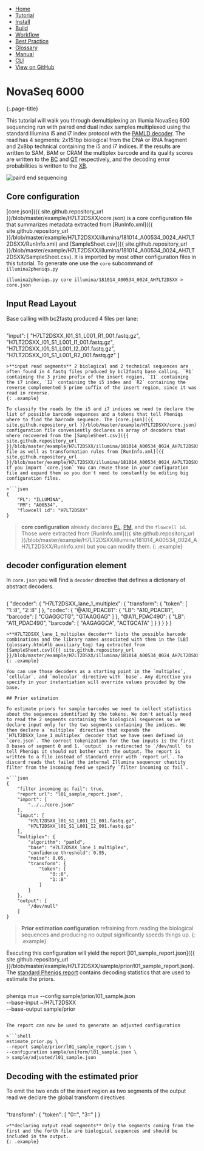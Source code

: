 <!--
    Pheniqs : PHilology ENcoder wIth Quality Statistics
    Copyright (C) 2018  Lior Galanti
    NYU Center for Genetics and System Biology

    Author: Lior Galanti <lior.galanti@nyu.edu>

    This program is free software: you can redistribute it and/or modify
    it under the terms of the GNU Affero General Public License as
    published by the Free Software Foundation, either version 3 of the
    License, or (at your option) any later version.

    This program is distributed in the hope that it will be useful,
    but WITHOUT ANY WARRANTY; without even the implied warranty of
    MERCHANTABILITY or FITNESS FOR A PARTICULAR PURPOSE.  See the
    GNU Affero General Public License for more details.

    You should have received a copy of the GNU Affero General Public License
    along with this program.  If not, see <http://www.gnu.org/licenses/>.
-->

<section id="navigation">
    <ul>
        <li><a                  href="/pheniqs/2.0/">Home</a></li>
        <li><a                  href="/pheniqs/2.0/tutorial.html">Tutorial</a></li>
        <li><a                  href="/pheniqs/2.0/install.html">Install</a></li>
        <li><a                  href="/pheniqs/2.0/build.html">Build</a></li>
        <li><a class="active"   href="/pheniqs/2.0/workflow.html">Workflow</a></li>
        <li><a                  href="/pheniqs/2.0/best_practices.html">Best Practice</a></li>
        <li><a                  href="/pheniqs/2.0/glossary.html">Glossary</a></li>
        <li><a                  href="/pheniqs/2.0/manual.html">Manual</a></li>
        <li><a                  href="/pheniqs/2.0/cli.html">CLI</a></li>
        <li><a class="github"   href="http://github.com/biosails/pheniqs">View on GitHub</a></li>
    </ul>
    <div class="clear" />
</section>

# NovaSeq 6000
{:.page-title}

This tutorial will walk you through demultiplexing an Illumia NovaSeq 600 sequencing run with paired end dual index samples multiplexed using the standard Illumina i5 and i7 index protocol with the [PAMLD decoder](glossary.html#phred_adjusted_maximum_likelihood_decoding). The read has 4 segments: 2x151bp biological from the DNA or RNA fragment and 2x8bp technical containing the i5 and i7 indices. If the results are written to SAM, BAM or CRAM the multiplex barcode and its quality scores are written to the [BC](glossary.html#bc_auxiliary_tag) and [QT](glossary.html#qt_auxiliary_tag) respectively, and the decoding error probabilities is written to the [XB](glossary.html#xb_auxiliary_tag).

![paird end sequencing](/pheniqs/assets/img/paired_end_sequencing.png)

## Core configuration

[core.json]({{ site.github.repository_url }}/blob/master/example/H7LT2DSXX/core.json) is a core configuration file that summarizes metadata extracted from [RunInfo.xml]({{ site.github.repository_url }}/blob/master/example/H7LT2DSXX/illumina/181014_A00534_0024_AH7LT2DSXX/RunInfo.xml) and [SampleSheet.csv]({{ site.github.repository_url }}/blob/master/example/H7LT2DSXX/illumina/181014_A00534_0024_AH7LT2DSXX/SampleSheet.csv). It is imported by most other configuration files in this tutorial. To generate one use the `core` subcommand of `illumina2pheniqs.py`

```
illumina2pheniqs.py core illumina/181014_A00534_0024_AH7LT2DSXX > core.json
```

## Input Read Layout

Base calling with bc2fastq produced 4 files per lane:

>```json
"input": [
  "H7LT2DSXX_l01_S1_L001_R1_001.fastq.gz",
  "H7LT2DSXX_l01_S1_L001_I1_001.fastq.gz",
  "H7LT2DSXX_l01_S1_L001_I2_001.fastq.gz",
  "H7LT2DSXX_l01_S1_L001_R2_001.fastq.gz"
]
```
>**input read segments** 2 biological and 2 technical sequences are often found in 4 fastq files produced by bcl2fastq base calling. `R1` containing the 3 prime prefix of the insert region, `I1` containing the i7 index, `I2` containing the i5 index and `R2` containing the reverse complemented 5 prime suffix of the insert region, since it was read in reverse.
{: .example}

To classify the reads by the i5 and i7 indices we need to declare the list of possible barcode sequences and a tokens that tell Pheniqs where to find the barcode sequence. The [core.json]({{ site.github.repository_url }}/blob/master/example/H7LT2DSXX/core.json) configuration file conveniently declares an array of decoders that where recovered from the [SampleSheet.csv]({{ site.github.repository_url }}/blob/master/example/H7LT2DSXX/illumina/181014_A00534_0024_AH7LT2DSXX/SampleSheet.csv) file as well as transformation rules from [RunInfo.xml]({{ site.github.repository_url }}/blob/master/example/H7LT2DSXX/illumina/181014_A00534_0024_AH7LT2DSXX/RunInfo.xml). If you import `core.json` You can reuse those in your configuration file and expand them so you don't need to constantly be editing big configuration files.

>```json
{
    "PL": "ILLUMINA",
    "PM": "A00534",
    "flowcell id": "H7LT2DSXX"
}
```
>**core configuration** already declares [PL](glossary.html#pl_auxiliary_tag),
[PM](glossary.html#pm_auxiliary_tag),
and the `flowcell id`. Those were extracted from [RunInfo.xml]({{ site.github.repository_url }}/blob/master/example/H7LT2DSXX/illumina/181014_A00534_0024_AH7LT2DSXX/RunInfo.xml) but you can modify them.
{: .example}

## decoder configuration element

In `core.json` you will find a `decoder` directive that defines a dictionary of abstract decoders.

>```json
{
    "decoder": {
        "H7LT2DSXX_lane_1_multiplex": {
            "transform": { "token": [ "1::8", "2::8" ] },
            "codec": {
                "@A10_PDAC81": {
                    "LB": "A10_PDAC81",
                    "barcode": [
                        "CGAGGCTG",
                        "GTAAGGAG"
                    ]
                },
                "@A11_PDAC490": {
                    "LB": "A11_PDAC490",
                    "barcode": [
                        "AAGAGGCA",
                        "ACTGCATA"
                    ]
                }
            }
        }
    }
}
```
>**H7LT2DSXX_lane_1_multiplex decoder** lists the possible barcode combinations and the library names associated with them in the [LB](glossary.html#lb_auxiliary_tag) tag extracted from
[SampleSheet.csv]({{ site.github.repository_url }}/blob/master/example/H7LT2DSXX/illumina/181014_A00534_0024_AH7LT2DSXX/SampleSheet.csv).
{: .example}

You can use those decoders as a starting point in the `multiplex`, `cellular`, and `molecular` directive with `base`. Any directive you specify in your instantiation will override values provided by the base.

## Prior estimation

To estimate priors for sample barcodes we need to collect statistics about the sequences identified by the tokens. We don't actually need to read the 2 segments containing the biological sequences so we declare input only for the two segments containing the indices. We then declare a `multiplex` directive that expands the `H7LT2DSXX_lane_1_multiplex` decoder that we have seen defined in `core.json`. The correct tokenization for the two inputs is the first 8 bases of segment 0 and 1. `output` is redirected to `/dev/null` to tell Pheniqs it should not bother with the output. The report is written to a file instead of standard error with `report url`. To discard reads that failed the internal Illumina sequencer chastity filter from the incoming feed we specify `filter incoming qc fail`.

>```json
{
    "filter incoming qc fail": true,
    "report url": "l01_sample_report.json",
    "import": [
        "../../core.json"
    ],
    "input": [
        "H7LT2DSXX_l01_S1_L001_I1_001.fastq.gz",
        "H7LT2DSXX_l01_S1_L001_I2_001.fastq.gz"
    ],
    "multiplex": {
        "algorithm": "pamld",
        "base": "H7LT2DSXX_lane_1_multiplex",
        "confidence threshold": 0.95,
        "noise": 0.05,
        "transform": {
            "token": [
                "0::8",
                "1::8"
            ]
        }
    },
    "output": [
        "/dev/null"
    ]
}
```
>**Prior estimation configuration** refraining from reading the biological sequences and producing no output significantly speeds things up.
{: .example}

Executing this configuration will yield the report
[l01_sample_report.json]({{ site.github.repository_url }}/blob/master/example/H7LT2DSXX/sample/prior/l01_sample_report.json). The [standard Pheniqs report](manual.html#quality-control-and-statistics) contains decoding statistics that are used to estimate the priors.

>```shell
pheniqs mux --config sample/prior/l01_sample.json \
--base-input ~/H7LT2DSXX \
--base-output sample/prior
```

The report can now be used to generate an adjusted configuration

>```shell
estimate_prior.py \
--report sample/prior/l01_sample_report.json \
--configuration sample/uniform/l01_sample.json \
> sample/adjusted/l01_sample.json
```

## Decoding with the estimated prior

To emit the two ends of the insert region as two segments of the output read we declare the global transform directives
>```json
"transform": { "token": [ "0::", "3::" ] }
```
>**declaring output read segments** Only the segments coming from the first and the forth file are biological sequences and should be included in the output.
{: .example}
